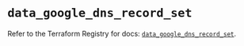 # `data_google_dns_record_set`

Refer to the Terraform Registry for docs: [`data_google_dns_record_set`](https://registry.terraform.io/providers/hashicorp/google/5.33.0/docs/data-sources/dns_record_set).
